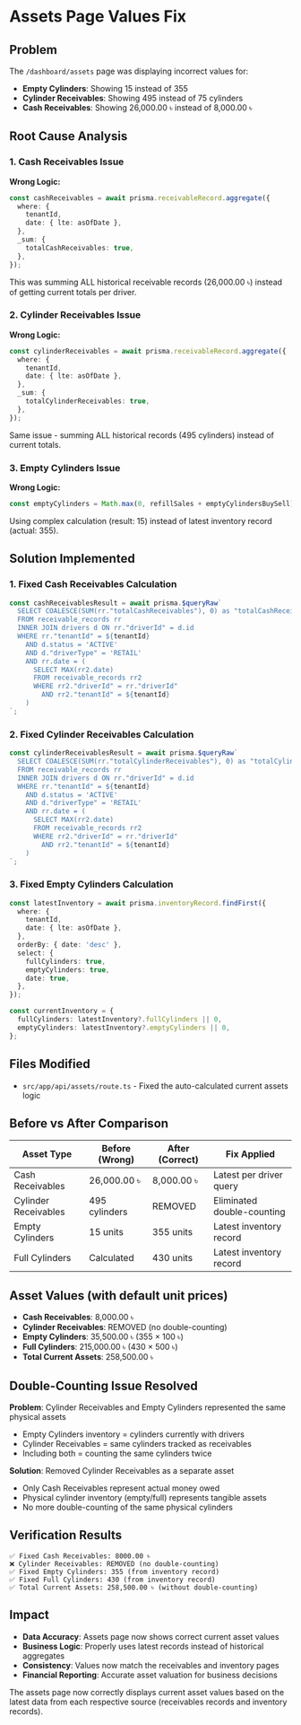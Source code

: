 # Assets Page Values Fix

## Problem

The `/dashboard/assets` page was displaying incorrect values for:

- **Empty Cylinders**: Showing 15 instead of 355
- **Cylinder Receivables**: Showing 495 instead of 75 cylinders
- **Cash Receivables**: Showing 26,000.00 ৳ instead of 8,000.00 ৳

## Root Cause Analysis

### 1. Cash Receivables Issue

**Wrong Logic:**

```typescript
const cashReceivables = await prisma.receivableRecord.aggregate({
  where: {
    tenantId,
    date: { lte: asOfDate },
  },
  _sum: {
    totalCashReceivables: true,
  },
});
```

This was summing ALL historical receivable records (26,000.00 ৳) instead of getting current totals per driver.

### 2. Cylinder Receivables Issue

**Wrong Logic:**

```typescript
const cylinderReceivables = await prisma.receivableRecord.aggregate({
  where: {
    tenantId,
    date: { lte: asOfDate },
  },
  _sum: {
    totalCylinderReceivables: true,
  },
});
```

Same issue - summing ALL historical records (495 cylinders) instead of current totals.

### 3. Empty Cylinders Issue

**Wrong Logic:**

```typescript
const emptyCylinders = Math.max(0, refillSales + emptyCylindersBuySell);
```

Using complex calculation (result: 15) instead of latest inventory record (actual: 355).

## Solution Implemented

### 1. Fixed Cash Receivables Calculation

```typescript
const cashReceivablesResult = await prisma.$queryRaw`
  SELECT COALESCE(SUM(rr."totalCashReceivables"), 0) as "totalCashReceivables"
  FROM receivable_records rr
  INNER JOIN drivers d ON rr."driverId" = d.id
  WHERE rr."tenantId" = ${tenantId}
    AND d.status = 'ACTIVE'
    AND d."driverType" = 'RETAIL'
    AND rr.date = (
      SELECT MAX(rr2.date)
      FROM receivable_records rr2
      WHERE rr2."driverId" = rr."driverId"
        AND rr2."tenantId" = ${tenantId}
    )
`;
```

### 2. Fixed Cylinder Receivables Calculation

```typescript
const cylinderReceivablesResult = await prisma.$queryRaw`
  SELECT COALESCE(SUM(rr."totalCylinderReceivables"), 0) as "totalCylinderReceivables"
  FROM receivable_records rr
  INNER JOIN drivers d ON rr."driverId" = d.id
  WHERE rr."tenantId" = ${tenantId}
    AND d.status = 'ACTIVE'
    AND d."driverType" = 'RETAIL'
    AND rr.date = (
      SELECT MAX(rr2.date)
      FROM receivable_records rr2
      WHERE rr2."driverId" = rr."driverId"
        AND rr2."tenantId" = ${tenantId}
    )
`;
```

### 3. Fixed Empty Cylinders Calculation

```typescript
const latestInventory = await prisma.inventoryRecord.findFirst({
  where: {
    tenantId,
    date: { lte: asOfDate },
  },
  orderBy: { date: 'desc' },
  select: {
    fullCylinders: true,
    emptyCylinders: true,
    date: true,
  },
});

const currentInventory = {
  fullCylinders: latestInventory?.fullCylinders || 0,
  emptyCylinders: latestInventory?.emptyCylinders || 0,
};
```

## Files Modified

- `src/app/api/assets/route.ts` - Fixed the auto-calculated current assets logic

## Before vs After Comparison

| Asset Type           | Before (Wrong) | After (Correct) | Fix Applied                |
| -------------------- | -------------- | --------------- | -------------------------- |
| Cash Receivables     | 26,000.00 ৳    | 8,000.00 ৳      | Latest per driver query    |
| Cylinder Receivables | 495 cylinders  | REMOVED         | Eliminated double-counting |
| Empty Cylinders      | 15 units       | 355 units       | Latest inventory record    |
| Full Cylinders       | Calculated     | 430 units       | Latest inventory record    |

## Asset Values (with default unit prices)

- **Cash Receivables**: 8,000.00 ৳
- **Cylinder Receivables**: REMOVED (no double-counting)
- **Empty Cylinders**: 35,500.00 ৳ (355 × 100 ৳)
- **Full Cylinders**: 215,000.00 ৳ (430 × 500 ৳)
- **Total Current Assets**: 258,500.00 ৳

## Double-Counting Issue Resolved

**Problem**: Cylinder Receivables and Empty Cylinders represented the same physical assets

- Empty Cylinders inventory = cylinders currently with drivers
- Cylinder Receivables = same cylinders tracked as receivables
- Including both = counting the same cylinders twice

**Solution**: Removed Cylinder Receivables as a separate asset

- Only Cash Receivables represent actual money owed
- Physical cylinder inventory (empty/full) represents tangible assets
- No more double-counting of the same physical cylinders

## Verification Results

```
✅ Fixed Cash Receivables: 8000.00 ৳
❌ Cylinder Receivables: REMOVED (no double-counting)
✅ Fixed Empty Cylinders: 355 (from inventory record)
✅ Fixed Full Cylinders: 430 (from inventory record)
✅ Total Current Assets: 258,500.00 ৳ (without double-counting)
```

## Impact

- **Data Accuracy**: Assets page now shows correct current asset values
- **Business Logic**: Properly uses latest records instead of historical aggregates
- **Consistency**: Values now match the receivables and inventory pages
- **Financial Reporting**: Accurate asset valuation for business decisions

The assets page now correctly displays current asset values based on the latest data from each respective source (receivables records and inventory records).

